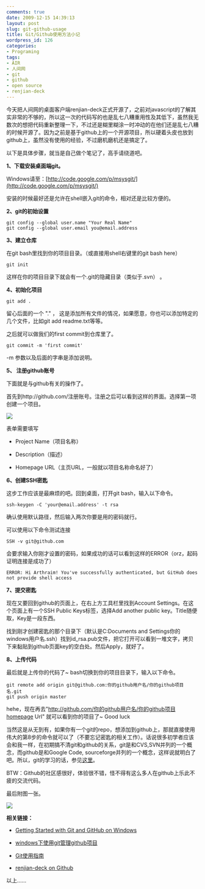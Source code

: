 ```yaml
---
comments: true
date: 2009-12-15 14:39:13
layout: post
slug: git-github-usage
title: Git/Github使用方法小记
wordpress_id: 126
categories:
- Programing
tags:
- AIR
- 人间网
- git
- github
- open source
- renjian-deck
---
```


今天把人间网的桌面客户端renjian-deck正式开源了，之前对javascript的了解其实非常的不够的，所以这一次的代码写的也是乱七八糟重用性及其低下，虽然我无数次的想把代码重新整理一下，不过还是糊里糊涂一时冲动的在他们还是乱七八糟的时候开源了。因为之前是基于github上的一个开源项目，所以硬着头皮也放到github上，虽然没有使用的经验，不过磨机磨机还是搞定了。




以下是具体步骤，就当是自己做个笔记了，高手请绕道吧。




**1、下载安装桌面端git。**




Windows请至：[http://code.google.com/p/msysgit/](http://code.google.com/p/msysgit/)




安装的时候最好还是允许在shell嵌入git的命令，相对还是比较方便的。




**2、git的初始设置**



    
    git config --global user.name "Your Real Name"
    git config --global user.email you@email.address




**3、建立仓库**




在git bash里找到你的项目目录。（或直接用shell右键里的git bash here）



    
    git init




这样在你的项目目录下就会有一个.git的隐藏目录（类似于.svn） 。




**4、初始化项目**



    
    git add .




留心后面的一个 "." ， 这是添加所有文件的情况，如果愿意，你也可以添加特定的几个文件，比如git add readme.txt等等。




之后就可以做我们的first commit到仓库里了。



    
    git commit -m 'first commit'




-m 参数以及后面的字串是添加说明。




**5、 注册github账号**




下面就是与github有关的操作了。




首先到http://github.com/注册账号。注册之后可以看到这样的界面。选择第一项创建一个项目。




![](/upload/2009-12-15_github_dashboard.jpg)




表单需要填写





	
  * Project Name（项目名称）

	
  * Description（描述）

	
  * Homepage URL（主页URL，一般就以项目名称命名好了）




**6、创建SSH密匙**




这步工作应该是最麻烦的吧。回到桌面，打开git bash，输入以下命令。



    
    ssh-keygen -C 'your@email.address' -t rsa




确认使用默认路径，然后输入两次你要是用的密码就行。




可以使用以下命令测试连接



    
    SSH -v git@github.com




会要求输入你刚才设置的密码，如果成功的话可以看到这样的ERROR（orz，起码证明连接是成功了）



    
    ERROR: Hi Arthraim! You've successfully authenticated, but GitHub does not provide shell access




**7、提交密匙**




现在又要回到github的页面上，在右上方工具栏里找到Account Settings。在这个页面上有一个SSH Public Keys标签，选择Add another public key。Title随便取，Key是一段东西。




找到刚才创建密匙的那个目录下（默认是C:Documents and Settings你的windows用户名.ssh）找到id_rsa.pub文件，把它打开可以看到一堆文字，拷贝下来黏贴到github页面key的空白处。然后Apply，就好了。




**8、上传代码**




最后就是上传你的代码了~ bash切换到你的项目目录下，输入以下命令。



    
    git remote add origin git@github.com:你的github用户名/你的github项目名.git
    git push origin master




hehe，现在再去"http://github.com/你的github用户名/你的github项目homepage Url" 就可以看到你的项目了~ Good luck




当然这是从无到有，如果你有一个git的repo，想添加到github上，那就直接使用伟大的第8步的命令就可以了（不要忘记密匙的相关工作）。话说很多初学者应该会和我一样，在初期搞不清git和github的关系，git是和CVS,SVN并列的一个概念，而github是和Google Code, sourceforge并列的一个概念，这样说就明白了吧。所以，git的学习的话，参见[这里](http://www.linuxgem.org/2008/8/1/git-tutorial.4889.html)。




BTW：Github的社区感很好，体验很不错，怪不得有这么多人在github上乐此不疲的交流代码。




最后附图一张。




[![](/upload/2009-12-15_github_hint.jpg)](/upload/2009-12-15_github_hint.jpg)




**相关链接：**





	
  * [Getting Started with Git and GitHub on Windows](http://kylecordes.com/2008/04/30/git-windows-go/)

	
  * [windows下使用git管理github项目](http://hi.baidu.com/mcspring/blog/item/171b1e38986d39fab211c71b.html)

	
  * [Git使用指南](http://www.linuxgem.org/2008/8/1/git-tutorial.4889.html)

	
  * [renjian-deck on Github](http://github.com/Arthraim/renjian-deck/)







以上……
